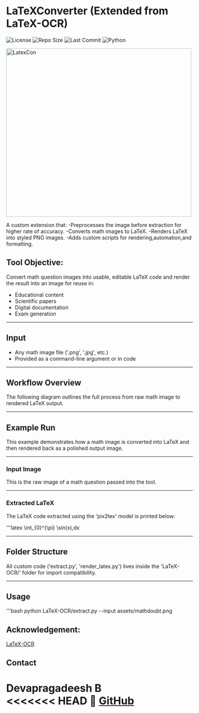 # LaTeXConverter (Extended from LaTeX-OCR)
![License](https://img.shields.io/github/license/devapragadeesh/LaTeX-Converter?style=flat-square)
![Repo Size](https://img.shields.io/github/repo-size/devapragadeesh/LaTeX-Converter?style=flat-square)
![Last Commit](https://img.shields.io/github/last-commit/devapragadeesh/LaTeX-Converter?style=flat-square)
![Python](https://img.shields.io/badge/python-3.8+-blue.svg?style=flat-square)

<img width="500" height="453" alt="LatexCon" src="https://github.com/user-attachments/assets/8b68886c-12e6-4a76-8d9f-3f05b8a7a193" />


A custom extension that:
-Preprocesses the image before extraction for higher rate of accuracy.
-Converts math images to LaTeX.
-Renders LaTeX into styled PNG images.
-Adds custom scripts for rendering,automation,and formatting.


## Tool Objective:
Convert math question images into usable, editable LaTeX code and render the result into an image for reuse in:
- Educational content
- Scientific papers
- Digital documentation
- Exam generation

---

## Input

- Any math image file ('.png', '.jpg', etc.)
- Provided as a command-line argument or in code

---

## Workflow Overview

The following diagram outlines the full process from raw math image to rendered LaTeX output.

---

## Example Run

This example demonstrates how a math image is converted into LaTeX and then rendered back as a polished output image.

---

### Input Image

This is the raw image of a math question passed into the tool.



---

### Extracted LaTeX

The LaTeX code extracted using the 'pix2tex' model is printed below:

'''latex
\int_{0}^{\pi} \sin(x)\,dx

---

## Folder Structure

All custom code ('extract.py', 'render_latex.py') lives inside the 'LaTeX-OCR/' folder for import compatibility.

---

## Usage

'''bash
python LaTeX-OCR/extract.py --input assets/mathdoubt.png

## Acknowledgement:
[LaTeX-OCR](https://github.com/lukas-blecher/LaTeX-OCR)

## Contact

**Devapragadeesh B**   
<<<<<<< HEAD
🔗 [GitHub](https://github.com/devapragadeesh)  
=======
